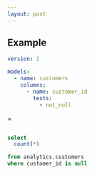 ```yaml
---
layout: post
---
```


## Example

```yml
version: 2

models:
  - name: customers
    columns:
      - name: customer_id
        tests:
          - not_null

```
= 

```sql

select
  count(*)

from analytics.customers
where customer_id is null